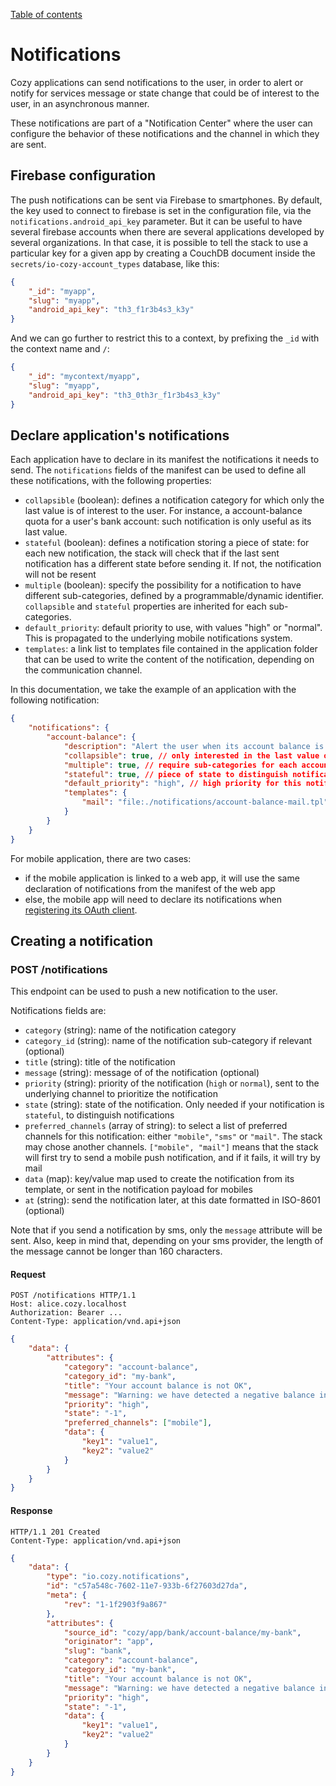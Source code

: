 [Table of contents](README.md#table-of-contents)

# Notifications

Cozy applications can send notifications to the user, in order to alert or
notify for services message or state change that could be of interest to the
user, in an asynchronous manner.

These notifications are part of a "Notification Center" where the user can
configure the behavior of these notifications and the channel in which they are
sent.
 

## Firebase configuration

The push notifications can be sent via Firebase to smartphones. By default, the
key used to connect to firebase is set in the configuration file, via the
`notifications.android_api_key` parameter. But it can be useful to have several
firebase accounts when there are several applications developed by several
organizations. In that case, it is possible to tell the stack to use a particular
key for a given app by creating a CouchDB document inside the
`secrets/io-cozy-account_types` database, like this:

```json
{
    "_id": "myapp",
    "slug": "myapp",
    "android_api_key": "th3_f1r3b4s3_k3y"
}
```

And we can go further to restrict this to a context, by prefixing the `_id`
with the context name and `/`:

```json
{
    "_id": "mycontext/myapp",
    "slug": "myapp",
    "android_api_key": "th3_0th3r_f1r3b4s3_k3y"
}
```

## Declare application's notifications

Each application have to declare in its manifest the notifications it needs to
send. The `notifications` fields of the manifest can be used to define all these
notifications, with the following properties:

-   `collapsible` (boolean): defines a notification category for which only the
    last value is of interest to the user. For instance, a account-balance quota
    for a user's bank account: such notification is only useful as its last
    value.
-   `stateful` (boolean): defines a notification storing a piece of state: for
    each new notification, the stack will check that if the last sent notification
    has a different state before sending it. If not, the notification will not
    be resent
-   `multiple` (boolean): specify the possibility for a notification to have
    different sub-categories, defined by a programmable/dynamic identifier.
    `collapsible` and `stateful` properties are inherited for each sub-
    categories.
-   `default_priority`: default priority to use, with values "high" or "normal".
    This is propagated to the underlying mobile notifications system.
-   `templates`: a link list to templates file contained in the application
    folder that can be used to write the content of the notification, depending
    on the communication channel.

In this documentation, we take the example of an application with the following
notification:

```json
{
    "notifications": {
        "account-balance": {
            "description": "Alert the user when its account balance is negative",
            "collapsible": true, // only interested in the last value of the notification
            "multiple": true, // require sub-categories for each account
            "stateful": true, // piece of state to distinguish notifications
            "default_priority": "high", // high priority for this notification
            "templates": {
                "mail": "file:./notifications/account-balance-mail.tpl"
            }
        }
    }
}
```

For mobile application, there are two cases:

- if the mobile application is linked to a web app, it will use the same
  declaration of notifications from the manifest of the web app
- else, the mobile app will need to declare its notifications when
  [registering its OAuth client](https://docs.cozy.io/en/cozy-stack/auth/#post-authregister).

## Creating a notification

### POST /notifications

This endpoint can be used to push a new notification to the user.

Notifications fields are:

-   `category` (string): name of the notification category
-   `category_id` (string): name of the notification sub-category if relevant (optional)
-   `title` (string): title of the notification
-   `message` (string): message of of the notification (optional)
-   `priority` (string): priority of the notification (`high` or `normal`), sent
    to the underlying channel to prioritize the notification
-   `state` (string): state of the notification. Only needed if your 
    notification is `stateful`, to distinguish notifications
-   `preferred_channels` (array of string): to select a list of preferred
    channels for this notification: either `"mobile"`, `"sms"` or `"mail"`. The
    stack may chose another channels. `["mobile", "mail"]` means that the stack
    will first try to send a mobile push notification, and if it fails, it will
    try by mail
-   `data` (map): key/value map used to create the notification from its
    template, or sent in the notification payload for mobiles
-   `at` (string): send the notification later, at this date formatted in
    ISO-8601 (optional)

Note that if you send a notification by sms, only the `message` attribute 
will be sent. Also, keep in mind that, depending on your sms provider, the length 
of the message cannot be longer than 160 characters. 

#### Request

```http
POST /notifications HTTP/1.1
Host: alice.cozy.localhost
Authorization: Bearer ...
Content-Type: application/vnd.api+json
```

```json
{
    "data": {
        "attributes": {
            "category": "account-balance",
            "category_id": "my-bank",
            "title": "Your account balance is not OK",
            "message": "Warning: we have detected a negative balance in your my-bank",
            "priority": "high",
            "state": "-1",
            "preferred_channels": ["mobile"],
            "data": {
                "key1": "value1",
                "key2": "value2"
            }
        }
    }
}
```

#### Response

```http
HTTP/1.1 201 Created
Content-Type: application/vnd.api+json
```

```json
{
    "data": {
        "type": "io.cozy.notifications",
        "id": "c57a548c-7602-11e7-933b-6f27603d27da",
        "meta": {
            "rev": "1-1f2903f9a867"
        },
        "attributes": {
            "source_id": "cozy/app/bank/account-balance/my-bank",
            "originator": "app",
            "slug": "bank",
            "category": "account-balance",
            "category_id": "my-bank",
            "title": "Your account balance is not OK",
            "message": "Warning: we have detected a negative balance in your my-bank",
            "priority": "high",
            "state": "-1",
            "data": {
                "key1": "value1",
                "key2": "value2"
            }
        }
    }
}
```
